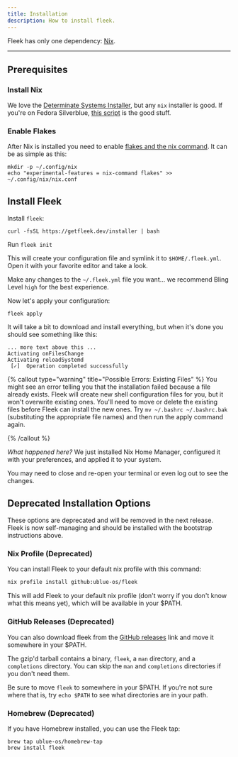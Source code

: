 ```yaml
---
title: Installation
description: How to install fleek.
---
```


Fleek has only one dependency: [Nix](https://nixos.org/).

---

## Prerequisites

### Install Nix

We love the [Determinate Systems Installer](https://zero-to-nix.com/), but any `nix` installer is good. If you're on Fedora Silverblue, [this script](https://github.com/dnkmmr69420/nix-installer-scripts/blob/main/installer-scripts/silverblue-nix-installer.sh) is the good stuff.

### Enable Flakes

After Nix is installed you need to enable [flakes and the nix command](https://nixos.wiki/wiki/Flakes). It can be as simple as this:

```shell
mkdir -p ~/.config/nix
echo "experimental-features = nix-command flakes" >> ~/.config/nix/nix.conf
```

## Install Fleek



Install `fleek`:

```shell
curl -fsSL https://getfleek.dev/installer | bash
```

Run `fleek init`

This will create your configuration file and symlink it to `$HOME/.fleek.yml`. Open it with your favorite editor and take a look.

Make any changes to the `~/.fleek.yml` file you want... we recommend Bling Level `high` for the best experience.  

Now let's apply your configuration:

```shell
fleek apply
```
It will take a bit to download and install everything, but when it's done you should see something like this:
       
```shell
... more text above this ...
Activating onFilesChange
Activating reloadSystemd
 [✓]  Operation completed successfully
```

{% callout type="warning" title="Possible Errors: Existing Files" %}
You might see an error telling you that the installation failed because a file already exists. Fleek will create new shell configuration files for you, but it won't overwrite existing ones. You'll need to move or delete the existing files before Fleek can install the new ones. Try `mv ~/.bashrc ~/.bashrc.bak` (substituting the appropriate file names) and then run the apply command again.

{% /callout %}

*What happened here?* We just installed Nix Home Manager, configured it with your preferences, and applied it to your system. 

You may need to close and re-open your terminal or even log out to see the changes.

## Deprecated Installation Options

These options are deprecated and will be removed in the next release. Fleek is now self-managing and should be installed with the bootstrap instructions above.

### Nix Profile (Deprecated)

You can install Fleek to your default nix profile with this command:

```bash
nix profile install github:ublue-os/fleek
```

This will add Fleek to your default nix profile (don't worry if you don't know what this means yet), which will be available in your $PATH.

### GitHub Releases (Deprecated)

You can also download fleek from the [GitHub releases](https://github.com/ublue-os/fleek/releases) link and move it somewhere in your $PATH.

The gzip'd tarball contains a binary, `fleek`, a `man` directory, and a `completions` directory. You can skip the `man` and `completions` directories if you don't need them.

Be sure to move `fleek` to somewhere in your $PATH. If you're not sure where that is, try `echo $PATH` to see what directories are in your path.

### Homebrew (Deprecated)

If you have Homebrew installed, you can use the Fleek tap:

```shell
brew tap ublue-os/homebrew-tap
brew install fleek
```
